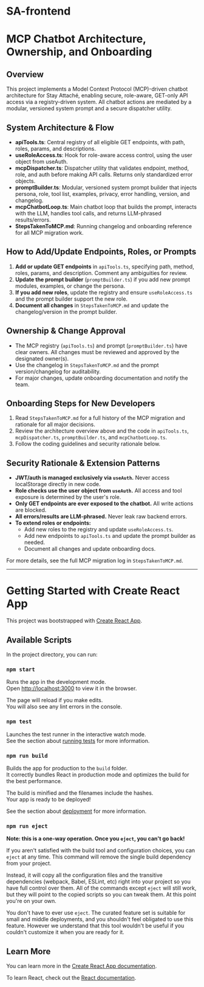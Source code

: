 # SA-frontend

# MCP Chatbot Architecture, Ownership, and Onboarding

## Overview
This project implements a Model Context Protocol (MCP)-driven chatbot architecture for Stay Attaché, enabling secure, role-aware, GET-only API access via a registry-driven system. All chatbot actions are mediated by a modular, versioned system prompt and a secure dispatcher utility.

## System Architecture & Flow
- **apiTools.ts**: Central registry of all eligible GET endpoints, with path, roles, params, and descriptions.
- **useRoleAccess.ts**: Hook for role-aware access control, using the user object from useAuth.
- **mcpDispatcher.ts**: Dispatcher utility that validates endpoint, method, role, and auth before making API calls. Returns only standardized error objects.
- **promptBuilder.ts**: Modular, versioned system prompt builder that injects persona, role, tool list, examples, privacy, error handling, version, and changelog.
- **mcpChatbotLoop.ts**: Main chatbot loop that builds the prompt, interacts with the LLM, handles tool calls, and returns LLM-phrased results/errors.
- **StepsTakenToMCP.md**: Running changelog and onboarding reference for all MCP migration work.

## How to Add/Update Endpoints, Roles, or Prompts
1. **Add or update GET endpoints** in `apiTools.ts`, specifying path, method, roles, params, and description. Comment any ambiguities for review.
2. **Update the prompt builder** (`promptBuilder.ts`) if you add new prompt modules, examples, or change the persona.
3. **If you add new roles**, update the registry and ensure `useRoleAccess.ts` and the prompt builder support the new role.
4. **Document all changes** in `StepsTakenToMCP.md` and update the changelog/version in the prompt builder.

## Ownership & Change Approval
- The MCP registry (`apiTools.ts`) and prompt (`promptBuilder.ts`) have clear owners. All changes must be reviewed and approved by the designated owner(s).
- Use the changelog in `StepsTakenToMCP.md` and the prompt version/changelog for auditability.
- For major changes, update onboarding documentation and notify the team.

## Onboarding Steps for New Developers
1. Read `StepsTakenToMCP.md` for a full history of the MCP migration and rationale for all major decisions.
2. Review the architecture overview above and the code in `apiTools.ts`, `mcpDispatcher.ts`, `promptBuilder.ts`, and `mcpChatbotLoop.ts`.
3. Follow the coding guidelines and security rationale below.

## Security Rationale & Extension Patterns
- **JWT/auth is managed exclusively via `useAuth`.** Never access localStorage directly in new code.
- **Role checks use the user object from `useAuth`.** All access and tool exposure is determined by the user's role.
- **Only GET endpoints are ever exposed to the chatbot.** All write actions are blocked.
- **All errors/results are LLM-phrased.** Never leak raw backend errors.
- **To extend roles or endpoints:**
  - Add new roles to the registry and update `useRoleAccess.ts`.
  - Add new endpoints to `apiTools.ts` and update the prompt builder as needed.
  - Document all changes and update onboarding docs.

For more details, see the full MCP migration log in `StepsTakenToMCP.md`.

---

# Getting Started with Create React App

This project was bootstrapped with [Create React App](https://github.com/facebook/create-react-app).

## Available Scripts

In the project directory, you can run:

### `npm start`

Runs the app in the development mode.\
Open [http://localhost:3000](http://localhost:3000) to view it in the browser.

The page will reload if you make edits.\
You will also see any lint errors in the console.

### `npm test`

Launches the test runner in the interactive watch mode.\
See the section about [running tests](https://facebook.github.io/create-react-app/docs/running-tests) for more information.

### `npm run build`

Builds the app for production to the `build` folder.\
It correctly bundles React in production mode and optimizes the build for the best performance.

The build is minified and the filenames include the hashes.\
Your app is ready to be deployed!

See the section about [deployment](https://facebook.github.io/create-react-app/docs/deployment) for more information.

### `npm run eject`

**Note: this is a one-way operation. Once you `eject`, you can't go back!**

If you aren't satisfied with the build tool and configuration choices, you can `eject` at any time. This command will remove the single build dependency from your project.

Instead, it will copy all the configuration files and the transitive dependencies (webpack, Babel, ESLint, etc) right into your project so you have full control over them. All of the commands except `eject` will still work, but they will point to the copied scripts so you can tweak them. At this point you're on your own.

You don't have to ever use `eject`. The curated feature set is suitable for small and middle deployments, and you shouldn't feel obligated to use this feature. However we understand that this tool wouldn't be useful if you couldn't customize it when you are ready for it.

## Learn More

You can learn more in the [Create React App documentation](https://facebook.github.io/create-react-app/docs/getting-started).

To learn React, check out the [React documentation](https://reactjs.org/).
